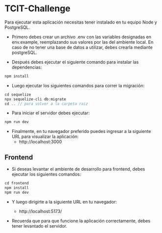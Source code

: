# TCIT-Challenge 
 
Para ejecutar esta aplicación necesitas tener instalado en tu equipo Node y PostgreSQL.

* Primero debes crear un archivo .env con las variables designadas en env.example, reemplazando sus valores por las del ambiente local. En caso de no tener una base de datos a utilizar, debes crearla mediante postgreSQL.

* Después debes ejecutar el siguiente comando para instalar las dependencias:
```javascript
npm install
```

* Luego ejecutar los siguientes comandos para correr la migración:
```javascript
cd sequelize 
npx sequelize-cli db:migrate
cd .. // para volver a la carpeta raiz
```

* Para iniciar el servidor debes ejecutar:
```javascript
npm run dev
```

* Finalmente, en tu navegador preferido puedes ingresar a la siguiente URL para visualizar la aplicación:
  * http://localhost:3000

## Frontend
* Si deseas levantar el ambiente de desarrollo para frontend, debes ejecutar los siguientes comandos:
```javascript
cd frontend
npm install
npm run dev
```
* Y luego dirigirte a la siguiente URL en tu navegador:
  * http://localhost:5173/

* Recuerda que para que funcione la aplicación correctamente, debes tener levantado el servidor.

